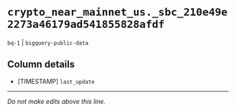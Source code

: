 # `crypto_near_mainnet_us._sbc_210e49e2273a46179ad541855828afdf`
`bq-1` | `bigquery-public-data`

## Column details
* [TIMESTAMP] `last_update`

-------------------------------------------------------------------------------
*Do not make edits above this line.*
